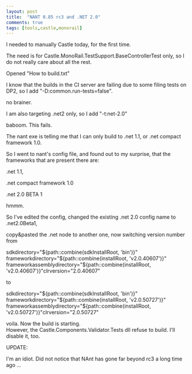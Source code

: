 ```yaml
---
layout: post
title:  "NANT 0.85 rc3 and .NET 2.0"
comments: true
tags: [tools,castle,monorail]
---
```



I needed to manually Castle today, for the first time.

The need is for Castle.MonoRail.TestSupport.BaseControllerTest only, so I do not really care about all the rest.



Opened "How to build.txt" 

I know that the builds in the CI server are failing due to some filing tests on DP2, so I add "-D:common.run-tests=false".

no brainer.

I am also targeting .net2 only, so I add "-t:net-2.0"

baboom. This fails.

The nant exe is telling me that I can only build to .net 1.1, or .net compact framework 1.0.

So I went to nant's config file, and found out to my surprise, that the frameworks that are present there are:

.net 1.1,

.net compact framework 1.0

.net 2.0 BETA 1

hmmm.

So I've edited the config, changed the existing .net 2.0 config name to .net2.0Beta1,

copy&amp;pasted the .net node to another one, now switching version number from 

sdkdirectory="${path::combine(sdkInstallRoot, 'bin')}" frameworkdirectory="${path::combine(installRoot, 'v2.0.40607')}" frameworkassemblydirectory="${path::combine(installRoot, 'v2.0.40607')}"clrversion="2.0.40607"

to


sdkdirectory="${path::combine(sdkInstallRoot, 'bin')}" frameworkdirectory="${path::combine(installRoot, 'v2.0.50727')}" frameworkassemblydirectory="${path::combine(installRoot, 'v2.0.50727')}"clrversion="2.0.50727"  

  

voila. Now the build is starting.  
However, the Castle.Components.Validator.Tests dll refuse to build. I'll disable it, too.



UPDATE:

I'm an idiot. Did not notice that NAnt has gone far beyond rc3 a long time ago ...

